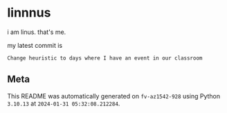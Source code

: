 # linnnus

i am linus. that's me.

my latest commit is

```
Change heuristic to days where I have an event in our classroom
```

## Meta

This README was automatically generated on `fv-az1542-928` using Python
`3.10.13` at `2024-01-31 05:32:08.212284`.

